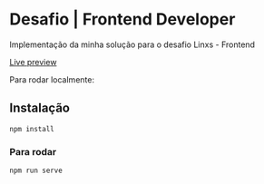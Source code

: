 # Desafio | Frontend Developer

Implementação da minha solução para o desafio Linxs - Frontend

[Live preview](http://linxs-hc.herokuapp.com/)

Para rodar localmente:

## Instalação
```
npm install
```

### Para rodar
```
npm run serve
```